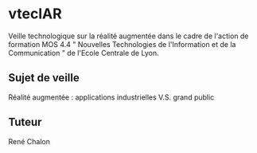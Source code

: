 # vteclAR
Veille technologique sur la réalité augmentée dans le cadre de l'action de formation MOS 4.4 " Nouvelles Technologies de l'Information et de la Communication " de l'Ecole Centrale de Lyon.

## Sujet de veille

Réalité augmentée : applications industrielles V.S. grand public

## Tuteur

René Chalon
